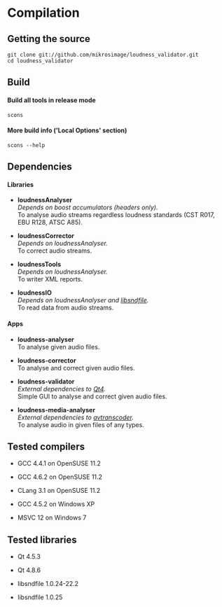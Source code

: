 # Compilation

## Getting the source

```
git clone git://github.com/mikrosimage/loudness_validator.git  
cd loudness_validator
```


## Build

#### Build all tools in release mode
```
scons
```

#### More build info ('Local Options' section)
```
scons --help
```


## Dependencies

#### Libraries

* __loudnessAnalyser__  
*Depends on boost accumulators (headers only).*  
To analyse audio streams regardless loudness standards (CST R017, EBU R128, ATSC A85).

* __loudnessCorrector__  
*Depends on loudnessAnalyser.*  
To correct audio streams.

* __loudnessTools__  
*Depends on loudnessAnalyser.*  
To writer XML reports.

* __loudnessIO__  
*Depends on loudnessAnalyser and [libsndfile](http://www.mega-nerd.com/libsndfile/).*  
To read data from audio streams.

#### Apps

* __loudness-analyser__  
To analyse given audio files.

* __loudness-corrector__  
To analyse and correct given audio files.

* __loudness-validator__  
*External dependencies to [Qt4](http://qt.nokia.com/products/).*  
Simple GUI to analyse and correct given audio files.

* __loudness-media-analyser__  
*External dependencies to [avtranscoder](https://github.com/avTranscoder/avTranscoder).*  
To analyse audio in given files of any types.

## Tested compilers

* GCC 4.4.1 on OpenSUSE 11.2
* GCC 4.6.2 on OpenSUSE 11.2
* CLang 3.1 on OpenSUSE 11.2

* GCC 4.5.2 on Windows XP
* MSVC 12 on Windows 7


## Tested libraries

* Qt 4.5.3  
* Qt 4.8.6

* libsndfile 1.0.24-22.2
* libsndfile 1.0.25
